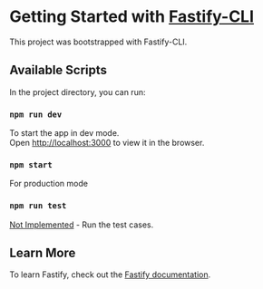 # Getting Started with [Fastify-CLI](https://www.npmjs.com/package/fastify-cli)
This project was bootstrapped with Fastify-CLI.

## Available Scripts

In the project directory, you can run:

### `npm run dev`

To start the app in dev mode.\
Open [http://localhost:3000](http://localhost:3000) to view it in the browser.

### `npm start`

For production mode

### `npm run test`

[Not Implemented](https://fastify.dev/docs/latest/Guides/Testing/) - Run the test cases.

## Learn More

To learn Fastify, check out the [Fastify documentation](https://fastify.dev/docs/latest/).
